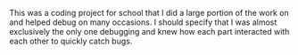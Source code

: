 This was a coding project for school that I did a large portion of the work on and helped debug on many occasions.
I should specify that I was almost exclusively the only one debugging and knew how each part interacted with each other to quickly catch bugs.
